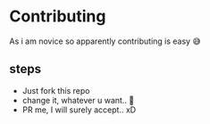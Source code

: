 # Contributing

As i am novice so apparently contributing is easy 😅️

## steps

- Just fork this repo
- change it, whatever u want.. 🤣️
- PR me, I will surely accept.. xD
